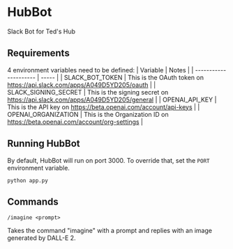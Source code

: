# HubBot
Slack Bot for Ted's Hub

## Requirements
4 environment variables need to be defined:
| Variable              | Notes |
| --------------------- | ----- |
| SLACK_BOT_TOKEN       | This is the OAuth token on https://api.slack.com/apps/A049D5YD205/oauth | 
| SLACK_SIGNING_SECRET  | This is the signing secret on https://api.slack.com/apps/A049D5YD205/general |
| OPENAI_API_KEY        | This is the API key on https://beta.openai.com/account/api-keys |
| OPENAI_ORGANIZATION   | This is the Organization ID on https://beta.openai.com/account/org-settings |

## Running HubBot
By default, HubBot will run on port 3000.  To override that, set the `PORT` environment variable.

```
python app.py
```

## Commands

`/imagine <prompt>`  

Takes the command "imagine" with a prompt and replies with an image generated by DALL-E 2.

